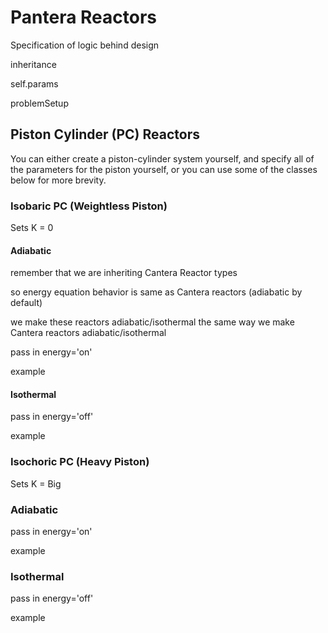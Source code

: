 # Pantera Reactors

Specification of logic behind design

inheritance

self.params

problemSetup

## 

## Piston Cylinder (PC) Reactors

You can either create a piston-cylinder system yourself, and specify
all of the parameters for the piston yourself,
or you can use some of the classes below for more brevity.

### Isobaric PC (Weightless Piston)

Sets K = 0

#### Adiabatic 

remember that we are inheriting Cantera Reactor types

so energy equation behavior is same as Cantera reactors (adiabatic by default)

we make these reactors adiabatic/isothermal the same way we make Cantera reactors adiabatic/isothermal

pass in energy='on'

example

#### Isothermal

pass in energy='off'

example

### Isochoric PC (Heavy Piston)

Sets K = Big

### Adiabatic

pass in energy='on'

example

### Isothermal

pass in energy='off'

example


